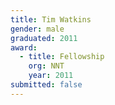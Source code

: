 ```yaml
---
title: Tim Watkins
gender: male
graduated: 2011
award: 
  - title: Fellowship
    org: NNT
    year: 2011
submitted: false
---
```


